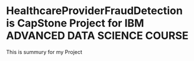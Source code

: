 # HealthcareProviderFraudDetection is CapStone Project for IBM ADVANCED DATA SCIENCE COURSE 

This is summury for my Project
